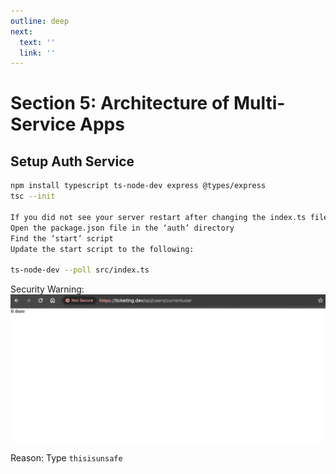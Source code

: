 ```yaml
---
outline: deep
next:
  text: ''
  link: ''
---
```


# Section 5: Architecture of Multi-Service Apps

## Setup Auth Service
```bash
npm install typescript ts-node-dev express @types/express
tsc --init

If you did not see your server restart after changing the index.ts file, do the following:
Open the package.json file in the ‘auth’ directory
Find the ‘start’ script
Update the start script to the following:

ts-node-dev --poll src/index.ts
```
Security Warning:
![alt text](./img/image-st5.png)

Reason: 
Type `thisisunsafe`
